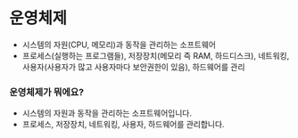 # 운영체제
- 시스템의 자원(CPU, 메모리)과 동작을 관리하는 소프트웨어
- 프로세스(실행하는 프로그램들), 저장장치(메모리 즉 RAM, 하드디스크), 네트워킹, 사용자(사용자가 많고 사용자마다 보안권한이 있음), 하드웨어를 관리

### 운영체제가 뭐에요?

- 시스템의 자원과 동작을 관리하는 소프트웨어입니다.
- 프로세스, 저장장치, 네트워킹, 사용자, 하드웨어를 관리합니다.